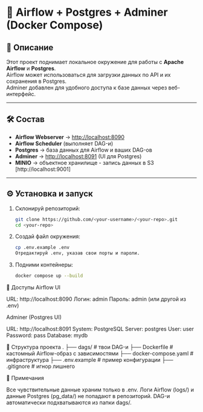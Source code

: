 # 🚀 Airflow + Postgres + Adminer (Docker Compose)

## 📌 Описание
Этот проект поднимает локальное окружение для работы с **Apache Airflow** и **Postgres**.  
Airflow может использоваться для загрузки данных по API и их сохранения в Postgres.  
Adminer добавлен для удобного доступа к базе данных через веб-интерфейс.

---

## 🛠 Состав
- **Airflow Webserver** → [http://localhost:8090](http://localhost:8090)  
- **Airflow Scheduler** (выполняет DAG-и)  
- **Postgres** → база данных для Airflow и ваших DAG-ов  
- **Adminer** → [http://localhost:8091](http://localhost:8091) (UI для Postgres)
- **MINIO** →  объектное хранилище - запись данных в S3 [http://localhost:9001]

---

## ⚙️ Установка и запуск

1. Склонируй репозиторий:
   ```bash
   git clone https://github.com/<your-username>/<your-repo>.git
   cd <your-repo>
2. Создай файл окружения:
   ```bash
   cp .env.example .env
   Отредактируй .env, указав свои порты и пароли.
3. Подними контейнеры:
   ```bash
   docker compose up --build


🔑 Доступы
Airflow UI

URL: http://localhost:8090
Логин: admin
Пароль: admin (или другой из .env)

Adminer (Postgres UI)

URL: http://localhost:8091
System: PostgreSQL
Server: postgres
User: user
Password: pass
Database: mydb

📂 Структура проекта
.
├── dags/                 # твои DAG-и
├── Dockerfile            # кастомный Airflow-образ с зависимостями
├── docker-compose.yaml   # инфраструктура
├── .env.example          # пример конфигурации
├── .gitignore            # игнор лишнего

📝 Примечания

Все чувствительные данные храним только в .env.
Логи Airflow (logs/) и данные Postgres (pg_data/) не попадают в репозиторий.
DAG-и автоматически подхватываются из папки dags/.

